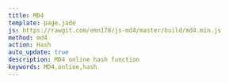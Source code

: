 ```yaml
---
title: MD4
template: page.jade
js: https://rawgit.com/emn178/js-md4/master/build/md4.min.js
method: md4
action: Hash
auto_update: true
description: MD4 online hash function
keywords: MD4,online,hash
---
```

